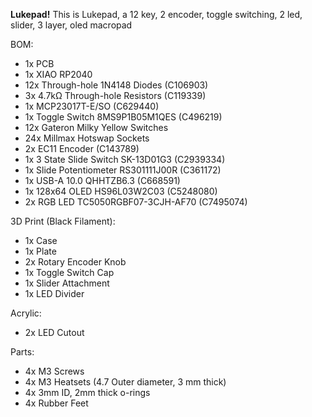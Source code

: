 **Lukepad!**
This is Lukepad, a 12 key, 2 encoder, toggle switching, 2 led, slider, 3 layer, oled macropad


BOM:
- 1x PCB
- 1x XIAO RP2040
- 12x Through-hole 1N4148 Diodes (C106903)
- 3x 4.7kΩ Through-hole Resistors (C119339)
- 1x MCP23017T-E/SO (C629440)
- 1x Toggle Switch 8MS9P1B05M1QES (C496219)
- 12x Gateron Milky Yellow Switches 
- 24x Millmax Hotswap Sockets 
- 2x EC11 Encoder (C143789)
- 1x 3 State Slide Switch SK-13D01G3 (C2939334)
- 1x Slide Potentiometer RS301111J00R (C361172)
- 1x USB-A 10.0 QHHTZB6.3 (C668591)
- 1x 128x64 OLED HS96L03W2C03 (C5248080)
- 2x RGB LED TC5050RGBF07-3CJH-AF70 (C7495074)

3D Print (Black Filament):
- 1x Case
- 1x Plate
- 2x Rotary Encoder Knob
- 1x Toggle Switch Cap
- 1x Slider Attachment
- 1x LED Divider

Acrylic:
- 2x LED Cutout

Parts:
- 4x M3 Screws
- 4x M3 Heatsets (4.7 Outer diameter, 3 mm thick)
- 4x 3mm ID, 2mm thick o-rings
- 4x Rubber Feet
